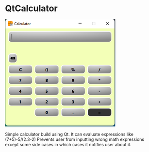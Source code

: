 # QtCalculator

![alt_text](https://github.com/Hov1122/QtCalculator/blob/main/images/Calculator-preview.png)

Simple calculator build using Qt. 
It can evaluate expressions like (7+5)-5/(2.3-2) 
Prevents user from inputting wrong math expressions except some side cases in which cases it notifies user about it.
